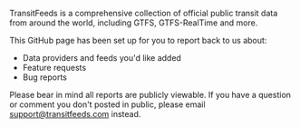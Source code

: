 TransitFeeds is a comprehensive collection of official public transit data from around the world, including GTFS, GTFS-RealTime and more.

This GitHub page has been set up for you to report back to us about:

* Data providers and feeds you'd like added
* Feature requests
* Bug reports

Please bear in mind all reports are publicly viewable. If you have a question or comment you don't posted in public, please email support@transitfeeds.com instead.
